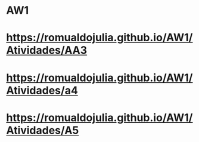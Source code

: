 # AW1
# https://romualdojulia.github.io/AW1/Atividades/AA3
# https://romualdojulia.github.io/AW1/Atividades/a4
# https://romualdojulia.github.io/AW1/Atividades/A5
